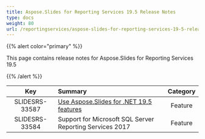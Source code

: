 ```yaml
---
title: Aspose.Slides for Reporting Services 19.5 Release Notes
type: docs
weight: 80
url: /reportingservices/aspose-slides-for-reporting-services-19-5-release-notes/
---
```


{{% alert color="primary" %}} 

This page contains release notes for Aspose.Slides for Reporting Services 19.5

{{% /alert %}} 

|**Key** |**Summary** |**Category** |
| :-: | :- | :-: |
|SLIDESRS-33587|[Use Aspose.Slides for .NET 19.5 features](/slides/net/aspose-slides-for-net-19-5-release-notes/)|Feature|
|SLIDESRS-33584|Support for Microsoft SQL Server Reporting Services 2017|Feature|

